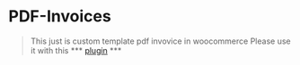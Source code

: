 # PDF-Invoices

> This just is custom template pdf invovice in woocommerce
> Please use it with this *** [plugin](https://woocommerce.com/products/pdf-invoices/) ***
